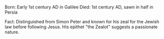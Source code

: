 Born: Early 1st century AD in Galilee
Died: 1st century AD, sawn in half in Persia

Fact: Distinguished from Simon Peter and known for his zeal for the Jewish law before following Jesus. His epithet "the Zealot" suggests a passionate nature.